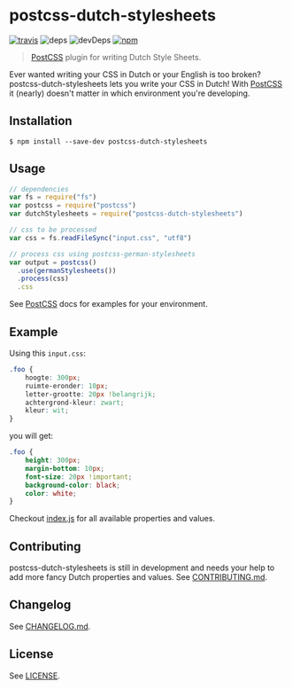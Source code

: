 # postcss-dutch-stylesheets

[![travis](https://img.shields.io/travis/timche/postcss-german-stylesheets.svg?style=flat-square)](https://travis-ci.org/timche/postcss-german-stylesheets)
![deps](https://img.shields.io/david/timche/postcss-german-stylesheets.svg?style=flat-square)
![devDeps](https://img.shields.io/david/dev/timche/postcss-german-stylesheets.svg?style=flat-square)
[![npm](https://img.shields.io/npm/v/postcss-german-stylesheets.svg?style=flat-square)](https://www.npmjs.com/package/postcss-german-stylesheets)

> [PostCSS](https://github.com/postcss/postcss) plugin for writing Dutch Style Sheets.

Ever wanted writing your CSS in Dutch or your English is too broken? postcss-dutch-stylesheets lets you write your CSS in Dutch! With [PostCSS](https://github.com/postcss/postcss) it (nearly) doesn't matter in which environment you're developing.

## Installation

```console
$ npm install --save-dev postcss-dutch-stylesheets
```

## Usage

```js
// dependencies
var fs = require("fs")
var postcss = require("postcss")
var dutchStylesheets = require("postcss-dutch-stylesheets")

// css to be processed
var css = fs.readFileSync("input.css", "utf8")

// process css using postcss-german-stylesheets
var output = postcss()
  .use(germanStylesheets())
  .process(css)
  .css
```

See [PostCSS](https://github.com/postcss/postcss) docs for examples for your environment.

## Example

Using this `input.css`:

```css
.foo {
    hoogte: 300px;
    ruimte-eronder: 10px;
    letter-grootte: 20px !belangrijk;
    achtergrond-kleur: zwart;
    kleur: wit;
}
```

you will get:

```css
.foo {
    height: 300px;
    margin-bottom: 10px;
    font-size: 20px !important;
    background-color: black;
    color: white;
}
```

Checkout [index.js](index.js) for all available properties and values.

## Contributing

postcss-dutch-stylesheets is still in development and needs your help to add more fancy Dutch properties and values. See [CONTRIBUTING.md](CONTRIBUTING.md).

## Changelog

See [CHANGELOG.md](CHANGELOG.md).

## License

See [LICENSE](LICENSE).
